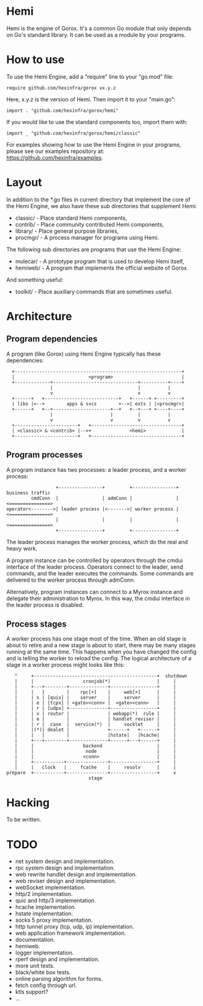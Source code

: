 Hemi
====

Hemi is the engine of Gorox. It's a common Go module that only depends on Go's
standard library. It can be used as a module by your programs.


How to use
==========

To use the Hemi Engine, add a "require" line to your "go.mod" file:

    require github.com/hexinfra/gorox vx.y.z

Here, x.y.z is the version of Hemi. Then import it to your "main.go":

    import . "github.com/hexinfra/gorox/hemi"

If you would like to use the standard components too, import them with:

    import _ "github.com/hexinfra/gorox/hemi/classic"

For examples showing how to use the Hemi Engine in your programs, please see our
examples repository at: https://github.com/hexinfra/examples.


Layout
======

In addition to the *.go files in current directory that implement the core of
the Hemi Engine, we also have these sub directories that supplement Hemi:

  * classic/  - Place standard Hemi components,
  * contrib/  - Place community contributed Hemi components,
  * library/  - Place general purpose libraries,
  * procmgr/  - A process manager for programs using Hemi.

The following sub directories are programs that use the Hemi Engine:

  * mulecar/  - A prototype program that is used to develop Hemi itself,
  * hemiweb/  - A program that implements the official website of Gorox.

And something useful:

  * toolkit/  - Place auxiliary commands that are sometimes useful.


Architecture
============

Program dependencies
--------------------

A program (like Gorox) using Hemi Engine typically has these dependencies:

```
  +-------------------------------------------------------------+
  |                           <program>                         |
  +-------------+-------------------------------+----------+----+
                |                               |          |
                v                               v          v
  +------+   +---------------------------+   +------+ +---------+
  | libs |<--+        apps & svcs        +-->| exts | |<procmgr>|
  +------+   +--+---------------------+--+   +--+---+ +----+----+
                |                     |         |          |
                v                     v         v          v
  +-----------------------+   +---------------------------------+
  | <classic> & <contrib> |-->+              <hemi>             |
  +-----------------------+   +---------------------------------+
```

Program processes
-----------------

A program instance has two processes: a leader process, and a worker process:

```
                  +----------------+         +----------------+ business traffic
         cmdConn  |                | admConn |                |<===============>
operator<-------->| leader process |<------->| worker process |<===============>
                  |                |         |                |<===============>
                  +----------------+         +----------------+
```

The leader process manages the worker process, which do the real and heavy work.

A program instance can be controlled by operators through the cmdui interface of
the leader process. Operators connect to the leader, send commands, and the
leader executes the commands. Some commands are delivered to the worker process
through admConn.

Alternatively, program instances can connect to a Myrox instance and delegate
their administration to Myrox. In this way, the cmdui interface in the leader
process is disabled.

Process stages
--------------

A worker process has one stage most of the time. When an old stage is about to
retire and a new stage is about to start, there may be many stages running at
the same time. This happens when you have changed the config and is telling the
worker to reload the config. The logical architecture of a stage in a worker
process might looks like this:

```
   ^     +---------------------------------------------+  shutdown
   |     |                  cronjob(*)                 |     |
   |     +---+--------+--------------+-----------------+     |
   |     |   |        |    rpc[+]    |     web[+]      |     |
   |     | s | [quix] |    server    |     server      |     |
   |     | e | [tcpx] | <gate><conn> |  <gate><conn>   |     |
   |     | r | [udpx] +--------------+-----------------+     |
   |     | v | router |              | webapp(*)  rule |     |
   |     | e |        |              | handlet reviser |     |
   |     | r |  case  |  service(*)  |     socklet     |     |
   |     |(*)| dealet |              +------+   +------+     |
   |     |   |        |              |hstate|   |hcache|     |
   |     +---+--------+--------------+------+---+------+     |
   |     |                  backend                    |     |
   |     |                   node                      |     |
   |     |                  <conn>                     |     |
   |     +-----------+---------------+-----------------+     |
   |     |   clock   |     fcache    |     resolv      |     |
prepare  +-----------+---------------+-----------------+     v
                              stage

```


Hacking
=======

To be written.


TODO
====

* net system design and implementation.
* rpc system design and implementation.
* web rewrite handlet design and implementation.
* web reviser design and implementation.
* webSocket implementation.
* http/2 implementation.
* quic and http/3 implementation.
* hcache implementation.
* hstate implementation.
* socks 5 proxy implementation.
* http tunnel proxy (tcp, udp, ip) implementation.
* web application framework implementation.
* documentation.
* hemiweb.
* logger implementation.
* rperf design and implementation.
* more unit tests.
* black/white box tests.
* online parsing algorithm for forms.
* fetch config through url.
* ktls support?
* ...
